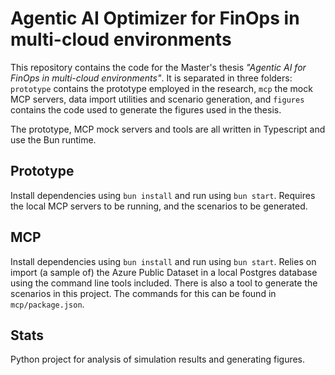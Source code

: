 # Agentic AI Optimizer for FinOps in multi-cloud environments

This repository contains the code for the Master's thesis _"Agentic AI for FinOps in multi-cloud environments"_. It is separated in three folders: `prototype` contains the prototype employed in the research, `mcp` the mock MCP servers, data import utilities and scenario generation, and `figures` contains the code used to generate the figures used in the thesis.

The prototype, MCP mock servers and tools are all written in Typescript and use the Bun runtime.

## Prototype

Install dependencies using `bun install` and run using `bun start`. Requires the local MCP servers to be running, and the scenarios to be generated.

## MCP

Install dependencies using `bun install` and run using `bun start`. Relies on import (a sample of) the Azure Public Dataset in a local Postgres database using the command line tools included. There is also a tool to generate the scenarios in this project. The commands for this can be found in `mcp/package.json`.

## Stats

Python project for analysis of simulation results and generating figures.
